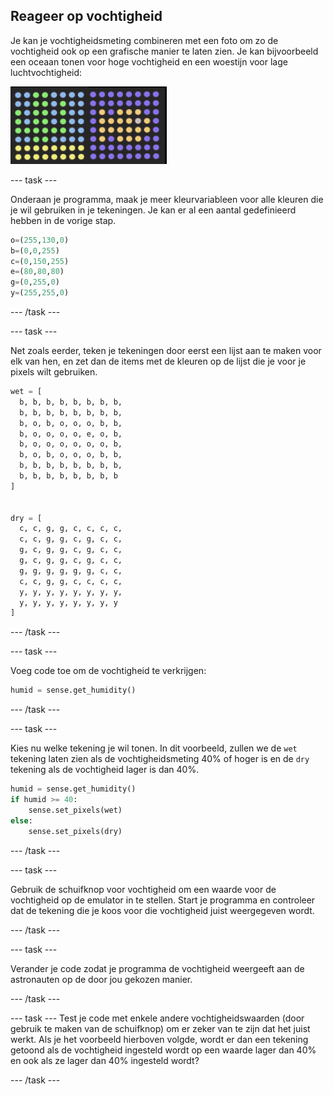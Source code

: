 ## Reageer op vochtigheid

Je kan je vochtigheidsmeting combineren met een foto om zo de vochtigheid ook op een grafische manier te laten zien. Je kan bijvoorbeeld een oceaan tonen voor hoge vochtigheid en een woestijn voor lage luchtvochtigheid:

![Nat en droog](images/wet-dry.png)

--- task ---

Onderaan je programma, maak je meer kleurvariableen voor alle kleuren die je wil gebruiken in je tekeningen. Je kan er al een aantal gedefinieerd hebben in de vorige stap.

```python
o=(255,130,0)
b=(0,0,255)
c=(0,150,255)
e=(80,80,80)
g=(0,255,0)
y=(255,255,0)
```

--- /task ---

--- task ---

Net zoals eerder, teken je tekeningen door eerst een lijst aan te maken voor elk van hen, en zet dan de items met de kleuren op de lijst die je voor je pixels wilt gebruiken.

```python
wet = [
  b, b, b, b, b, b, b, b,
  b, b, b, b, b, b, b, b,
  b, o, b, o, o, o, b, b,
  b, o, o, o, o, e, o, b,
  b, o, o, o, o, o, o, b,
  b, o, b, o, o, o, b, b,
  b, b, b, b, b, b, b, b,
  b, b, b, b, b, b, b, b
]


dry = [
  c, c, g, g, c, c, c, c,
  c, c, g, g, c, g, c, c,
  g, c, g, g, c, g, c, c,
  g, c, g, g, c, g, c, c,
  g, g, g, g, g, g, c, c,
  c, c, g, g, c, c, c, c,
  y, y, y, y, y, y, y, y,
  y, y, y, y, y, y, y, y
]
```

--- /task ---

--- task ---

Voeg code toe om de vochtigheid te verkrijgen:

```python
humid = sense.get_humidity()
```

--- /task ---

--- task ---

Kies nu welke tekening je wil tonen. In dit voorbeeld, zullen we de `wet` tekening laten zien als de vochtigheidsmeting 40% of hoger is en de `dry` tekening als de vochtigheid lager is dan 40%.

```python
humid = sense.get_humidity()
if humid >= 40:
    sense.set_pixels(wet)
else:
    sense.set_pixels(dry)
```

--- /task ---

--- task ---

Gebruik de schuifknop voor vochtigheid om een waarde voor de vochtigheid op de emulator in te stellen. Start je programma en controleer dat de tekening die je koos voor die vochtigheid juist weergegeven wordt.

--- /task ---

--- task ---

Verander je code zodat je programma de vochtigheid weergeeft aan de astronauten op de door jou gekozen manier.

--- /task ---

--- task --- Test je code met enkele andere vochtigheidswaarden (door gebruik te maken van de schuifknop) om er zeker van te zijn dat het juist werkt. Als je het voorbeeld hierboven volgde, wordt er dan een tekening getoond als de vochtigheid ingesteld wordt op een waarde lager dan 40% en ook als ze lager dan 40% ingesteld wordt?

--- /task ---
